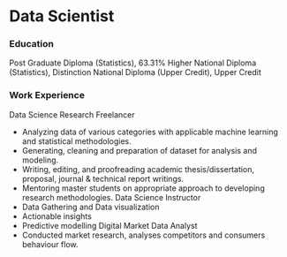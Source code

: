 # Data Scientist
### Education
Post Graduate Diploma (Statistics), 63.31%
Higher National Diploma (Statistics), Distinction
National Diploma (Upper Credit), Upper Credit
### Work Experience
Data Science Research Freelancer
- Analyzing data of various categories with applicable machine learning and statistical methodologies.
- Generating, cleaning and preparation of dataset for analysis and modeling.
- Writing, editing, and proofreading academic thesis/dissertation, proposal, journal & technical report writings.
- Mentoring master students on appropriate approach to developing research methodologies.
Data Science Instructor
- Data Gathering and Data visualization
- Actionable insights
- Predictive modelling
Digital Market Data Analyst
- Conducted market research, analyses competitors and consumers behaviour flow.
